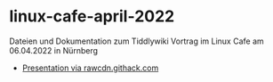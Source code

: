 # linux-cafe-april-2022

Dateien und Dokumentation zum Tiddlywiki Vortrag im Linux Cafe am 06.04.2022 in Nürnberg

- [Presentation via rawcdn.githack.com](https://rawcdn.githack.com/boschkundendienst/linux-cafe-april-2022/ba6a71119f23c39a67768c3441a6bec46f5ae2b8/presentation/files/presentation.html?min=1)
